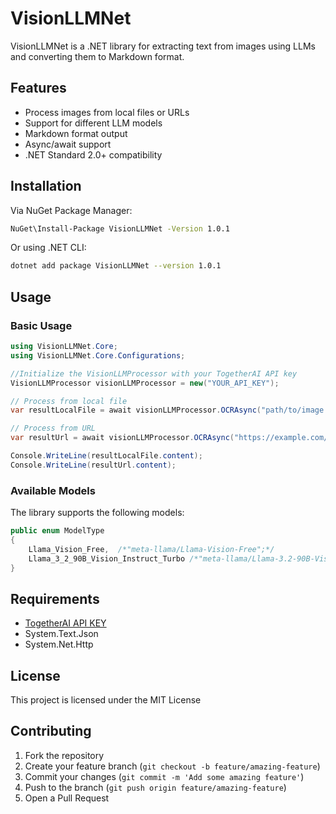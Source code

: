 # VisionLLMNet

VisionLLMNet is a .NET library for extracting text from images using LLMs and converting them to Markdown format.

## Features

- Process images from local files or URLs
- Support for different LLM models
- Markdown format output
- Async/await support
- .NET Standard 2.0+ compatibility

## Installation

Via NuGet Package Manager:

```bash
NuGet\Install-Package VisionLLMNet -Version 1.0.1
```

Or using .NET CLI:

```bash
dotnet add package VisionLLMNet --version 1.0.1
```

## Usage

### Basic Usage

```csharp
using VisionLLMNet.Core;
using VisionLLMNet.Core.Configurations;

//Initialize the VisionLLMProcessor with your TogetherAI API key
VisionLLMProcessor visionLLMProcessor = new("YOUR_API_KEY");

// Process from local file
var resultLocalFile = await visionLLMProcessor.OCRAsync("path/to/image.jpg", ModelType.Llama_Vision_Free);

// Process from URL
var resultUrl = await visionLLMProcessor.OCRAsync("https://example.com/image.jpg", ModelType.Llama_Vision_Free);

Console.WriteLine(resultLocalFile.content);
Console.WriteLine(resultUrl.content);
```

### Available Models

The library supports the following models:

```csharp
public enum ModelType
{
    Llama_Vision_Free,  /*"meta-llama/Llama-Vision-Free";*/
    Llama_3_2_90B_Vision_Instruct_Turbo /*"meta-llama/Llama-3.2-90B-Vision-Instruct-Turbo";*/
}
```
## Requirements
- [TogetherAI API KEY](https://www.together.ai)
- System.Text.Json
- System.Net.Http

## License

This project is licensed under the MIT License

## Contributing

1. Fork the repository
2. Create your feature branch (`git checkout -b feature/amazing-feature`)
3. Commit your changes (`git commit -m 'Add some amazing feature'`)
4. Push to the branch (`git push origin feature/amazing-feature`)
5. Open a Pull Request
